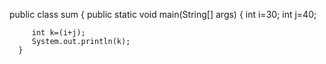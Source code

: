 public class sum {
	public static void main(String[] args)
	  { 
	     int i=30;
	     int j=40;
	  
	     int k=(i+j);
	     System.out.println(k);
	  }

	
